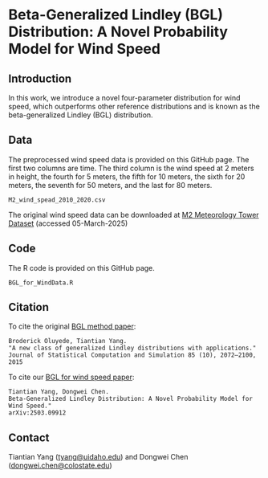 # Beta-Generalized Lindley (BGL) Distribution: A Novel Probability Model for Wind Speed

## Introduction
In this work, we introduce a novel four-parameter distribution for wind speed, which outperforms other reference distributions and is known as the beta-generalized
Lindley (BGL) distribution. 

## Data
The preprocessed wind speed data is provided on this GitHub page. The first two columns are time. The third column is the wind speed at 2 meters in height, the fourth for 5 meters, the fifth for 10 meters, the sixth for 20 meters, the seventh for 50 meters, and the last for 80 meters. 
```
M2_wind_spead_2010_2020.csv
```

The original wind speed data can be downloaded at [M2 Meteorology Tower Dataset](https://midcdmz.nrel.gov/apps/sitehome.pl?site=NWTC) (accessed 05-March-2025)

## Code
The R code is provided on this GitHub page. 
```
BGL_for_WindData.R
```

## Citation
To cite the original [BGL method paper](https://www.tandfonline.com/doi/abs/10.1080/00949655.2014.917308):

```
Broderick Oluyede, Tiantian Yang.
"A new class of generalized Lindley distributions with applications."
Journal of Statistical Computation and Simulation 85 (10), 2072–2100, 2015
```

To cite our [BGL for wind speed paper]([https://arXiv.](https://arxiv.org/abs/2503.09912)): 
```
Tiantian Yang, Dongwei Chen.
Beta-Generalized Lindley Distribution: A Novel Probability Model for Wind Speed."
arXiv:2503.09912
```
## Contact  
Tiantian Yang (tyang@uidaho.edu) and Dongwei Chen (dongwei.chen@colostate.edu)
